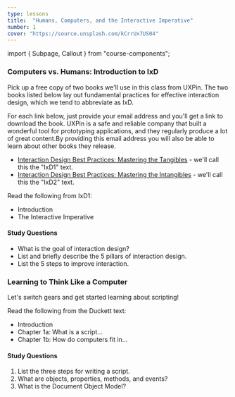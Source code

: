 ```yaml
---
type: lessons
title:  "Humans, Computers, and the Interactive Imperative"
number: 1
cover: "https://source.unsplash.com/kCrrUx7US04"
---
```

import { Subpage, Callout } from "course-components";

<Subpage slug="intro-to-ixd">

### Computers vs. Humans: Introduction to IxD

Pick up a free copy of two books we'll use in this class from UXPin. The two books listed below lay out fundamental practices for effective interaction design, which we tend to abbreviate as IxD.

For each link below, just provide your email address and you'll get a link to download the book. UXPin is a safe and reliable company that built a wonderful tool for prototyping applications, and they regularly produce a lot of great content.By providing this email address you will also be able to learn about other books they release.

* [Interaction Design Best Practices: Mastering the Tangibles][ixd1] - we'll call this the "IxD1" text.
* [Interaction Design Best Practices: Mastering the Intangibles][ixd2] - we'll call this the "IxD2" text.


<Callout color="secondary">

Read the following from IxD1:

* Introduction
* The Interactive Imperative

</Callout>

#### Study Questions

* What is the goal of interaction design?
* List and briefly describe the 5 pillars of interaction design.
* List the 5 steps to improve interaction.

</Subpage>
<Subpage slug="think-like-a-computer">

### Learning to Think Like a Computer

Let's switch gears and get started learning about scripting!


<Callout color="secondary">

Read the following from the Duckett text:

* Introduction
* Chapter 1a: What is a script...
* Chapter 1b: How do computers fit in...

</Callout>

#### Study Questions

1. List the three steps for writing a script.
2. What are objects, properties, methods, and events?
3. What is the Document Object Model?

</Subpage>

[ixd1]: http://www.uxpin.com/interaction-design-best-practices-tangibles.html
[ixd2]: http://www.uxpin.com/interaction-design-best-practices-intangibles.html
